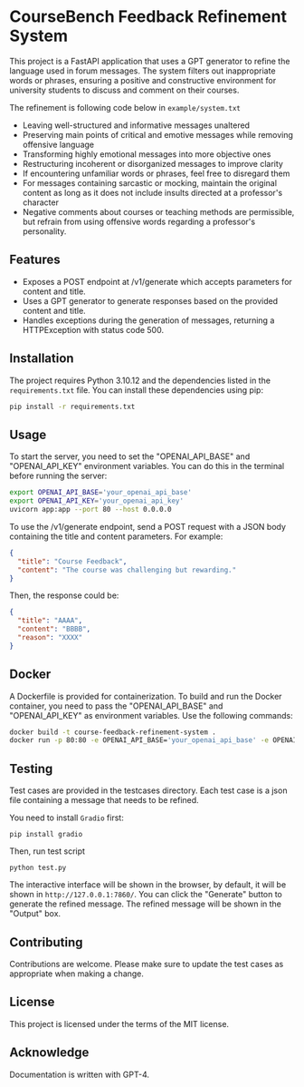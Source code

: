 # CourseBench Feedback Refinement System

This project is a FastAPI application that uses a GPT generator to refine the language used in forum messages. The system filters out inappropriate words or phrases, ensuring a positive and constructive environment for university students to discuss and comment on their courses.

The refinement is following code below in ``example/system.txt``

* Leaving well-structured and informative messages unaltered
* Preserving main points of critical and emotive messages while removing offensive language
* Transforming highly emotional messages into more objective ones
* Restructuring incoherent or disorganized messages to improve clarity
* If encountering unfamiliar words or phrases, feel free to disregard them
* For messages containing sarcastic or mocking, maintain the original content as long as it does not include insults directed at a professor's character
* Negative comments about courses or teaching methods are permissible, but refrain from using offensive words regarding a professor's personality.

## Features

- Exposes a POST endpoint at /v1/generate which accepts parameters for content and title.
- Uses a GPT generator to generate responses based on the provided content and title.
- Handles exceptions during the generation of messages, returning a HTTPException with status code 500.

## Installation

The project requires Python 3.10.12 and the dependencies listed in the `requirements.txt` file. You can install these dependencies using pip:

```bash
pip install -r requirements.txt
```

## Usage

To start the server, you need to set the "OPENAI_API_BASE" and "OPENAI_API_KEY" environment variables. You can do this in the terminal before running the server:

```bash
export OPENAI_API_BASE='your_openai_api_base'
export OPENAI_API_KEY='your_openai_api_key'
uvicorn app:app --port 80 --host 0.0.0.0
```

To use the /v1/generate endpoint, send a POST request with a JSON body containing the title and content parameters. For example:

```json
{
  "title": "Course Feedback",
  "content": "The course was challenging but rewarding."
}
```

Then, the response could be:

```json
{
  "title": "AAAA",
  "content": "BBBB",
  "reason": "XXXX"
}
```

## Docker

A Dockerfile is provided for containerization. To build and run the Docker container, you need to pass the "OPENAI_API_BASE" and "OPENAI_API_KEY" as environment variables. Use the following commands:

```bash
docker build -t course-feedback-refinement-system .
docker run -p 80:80 -e OPENAI_API_BASE='your_openai_api_base' -e OPENAI_API_KEY='your_openai_api_key' course-feedback-refinement-system
```

## Testing

Test cases are provided in the testcases directory. Each test case is a json file containing a message that needs to be refined.

You need to install ``Gradio`` first:

```
pip install gradio
```

Then, run test script

```
python test.py
```

The interactive interface will be shown in the browser, by default, it will be shown in ``http://127.0.0.1:7860/``. You can click the "Generate" button to generate the refined message. The refined message will be shown in the "Output" box.

## Contributing

Contributions are welcome. Please make sure to update the test cases as appropriate when making a change.

## License

This project is licensed under the terms of the MIT license.

## Acknowledge

Documentation is written with GPT-4.